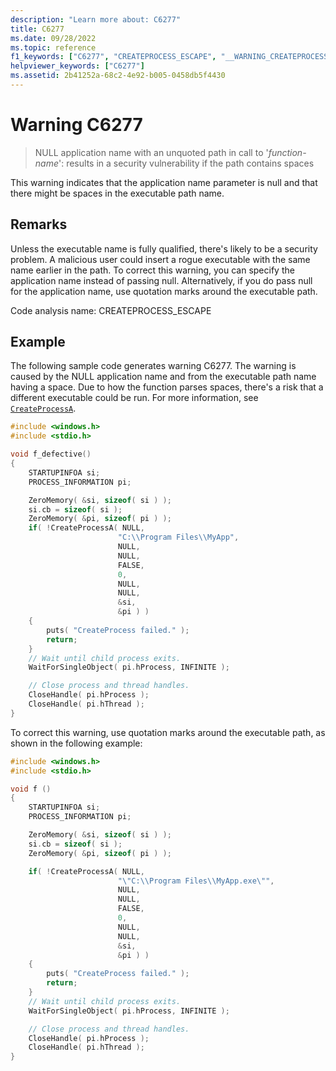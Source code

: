 ```yaml
---
description: "Learn more about: C6277"
title: C6277
ms.date: 09/28/2022
ms.topic: reference
f1_keywords: ["C6277", "CREATEPROCESS_ESCAPE", "__WARNING_CREATEPROCESS_ESCAPE"]
helpviewer_keywords: ["C6277"]
ms.assetid: 2b41252a-68c2-4e92-b005-0458db5f4430
---
```

# Warning C6277

> NULL application name with an unquoted path in call to '*function-name*': results in a security vulnerability if the path contains spaces

This warning indicates that the application name parameter is null and that there might be spaces in the executable path name.

## Remarks

Unless the executable name is fully qualified, there's likely to be a security problem. A malicious user could insert a rogue executable with the same name earlier in the path. To correct this warning, you can specify the application name instead of passing null. Alternatively, if you do pass null for the application name, use quotation marks around the executable path.

Code analysis name: CREATEPROCESS_ESCAPE

## Example

The following sample code generates warning C6277. The warning is caused by the NULL application name and from the executable path name having a space. Due to how the function parses spaces, there's a risk that a different executable could be run. For more information, see [`CreateProcessA`](/windows/desktop/api/processthreadsapi/nf-processthreadsapi-createprocessa).

```cpp
#include <windows.h>
#include <stdio.h>

void f_defective()
{
    STARTUPINFOA si;
    PROCESS_INFORMATION pi;

    ZeroMemory( &si, sizeof( si ) );
    si.cb = sizeof( si );
    ZeroMemory( &pi, sizeof( pi ) );
    if( !CreateProcessA( NULL,
                        "C:\\Program Files\\MyApp",
                        NULL,
                        NULL,
                        FALSE,
                        0,
                        NULL,
                        NULL,
                        &si,
                        &pi ) )
    {
        puts( "CreateProcess failed." );
        return;
    }
    // Wait until child process exits.
    WaitForSingleObject( pi.hProcess, INFINITE );

    // Close process and thread handles.
    CloseHandle( pi.hProcess );
    CloseHandle( pi.hThread );
}
```

To correct this warning, use quotation marks around the executable path, as shown in the following example:

```cpp
#include <windows.h>
#include <stdio.h>

void f ()
{
    STARTUPINFOA si;
    PROCESS_INFORMATION pi;

    ZeroMemory( &si, sizeof( si ) );
    si.cb = sizeof( si );
    ZeroMemory( &pi, sizeof( pi ) );

    if( !CreateProcessA( NULL,
                        "\"C:\\Program Files\\MyApp.exe\"",
                        NULL,
                        NULL,
                        FALSE,
                        0,
                        NULL,
                        NULL,
                        &si,
                        &pi ) )
    {
        puts( "CreateProcess failed." );
        return;
    }
    // Wait until child process exits.
    WaitForSingleObject( pi.hProcess, INFINITE );

    // Close process and thread handles.
    CloseHandle( pi.hProcess );
    CloseHandle( pi.hThread );
}
```

